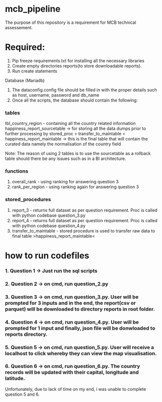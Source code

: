 # mcb_pipeline
The purpose of this repository is a requirement for MCB technical assessement.

# Required:
1) Pip  freeze requirements.txt for installing all the necessary libraries
2) Create empty directories reports(to store downloadable reports).
3) Run create statements

Database (Mariadb)
1) The dataconfig.config file should be filled in with the proper details such as host, username, password and db_name
2) Once all the scripts, the database should contain the following:

### tables
tbl_country_region - containing all the country related information
happiness_report_sourcetable -> for storing all the data dumps prior to further processing by stored_proc > transfer_to_maintable <
happiness_report_maintable -> this is the final table that will contain the curated data namely the normalisation of the country field

Note: The reason of using 2 tables is to use the sourcetable as a rollback table should there be any issues such as in a BI architecture.

### functions
1. overall_rank - using ranking for answering question 3
2. rank_per_region - using ranking again for answering question 3

### stored_procedures
1. report_3 - returns full dataset as per question requirement. Proc is called with python codebase question_3.py
2. report_4 - returns full dataset as per question requirement. Proc is called with python codebase question_4.py
3. transfer_to_maintable - stored procedure is used to transfer raw data to final table >happiness_report_maintable<

# how to run codefiles
### 1. Question 1 -> Just run the sql scripts
### 2. Question 2 -> on cmd, run question_2.py
### 3. Question 3 -> on cmd, run question_3.py. User will be prompted for 3 inputs and in the end, the report(csv or parquet) will be downloaded to directory reports in root folder.
### 4. Question 4 -> on cmd, run question_4.py. User will be prompted for 1 input and finally, json file will be donwloaded to reports directory.
### 5. Question 5 -> on cmd, run question_5.py. User will receive a localhost to click whereby they can view the map visualisation.
### 6. Question 6 -> on cmd, run question_6.py. The country records will be updated with their capital, longitude and latitude.

Unfortunately, due to lack of time on my end, i was unable to complete question 5 and 6.
